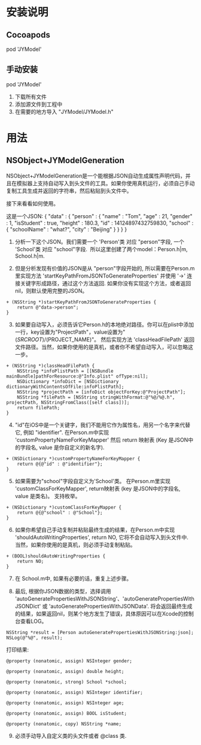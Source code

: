 # 安装说明

## Cocoapods
pod 'JYModel'

## 手动安装
pod 'JYModel'
1. 下载所有文件
2. 添加源文件到工程中
3. 在需要的地方导入 "JYModel/JYModel.h"

# 用法
## NSObject+JYModelGeneration

NSObject+JYModelGeneration是一个能根据JSON自动生成属性声明代码，并且在模拟器上支持自动写入到头文件的工具。如果你使用真机运行，必须自己手动复制工具生成并返回的字符串，然后粘贴到头文件中。

接下来看看如何使用。

这是一个JSON:
{
  "data" : {
    "person" : {
      "name" : "Tom", 
      "age" : 21, 
      "gender" : 1, 
      "isStudent" : true, 
      "height" : 180.3, 
      "id" : 14124897432759830, 
      "school" : {
        "schoolName" : "what?", 
        "city" : "Beijing"
      }
    }
  } 
}

1. 分析一下这个JSON。我们需要一个 'Person'类 对应 "person"字段, 一个 'School'类 对应 "school"字段.
  所以这里创建了两个model：Person.h|m, School.h|m.

2. 但是分析发现有价值的JSON是从 "person"字段开始的, 所以需要在Person.m里实现方法 'startKeyPathFromJSONToGenerateProperties' 并使用 '->' 连接关键字形成路径，通过这个方法返回. 如果你没有实现这个方法，或者返回nil，则默认使用完整的JSON。

```
+ (NSString *)startKeyPathFromJSONToGenerateProperties {
    return @"data->person";
}
```

3. 如果要自动写入，必须告诉它Person.h的本地绝对路径。你可以在plist中添加一行，key设置为"ProjectPath"，value设置为"$(SRCROOT)/$(PROJECT_NAME)"。 然后实现方法 'classHeadFilePath' 返回文件路径。当然，如果你使用的是真机，或者你不希望自动写入，可以忽略这一步。

```
+ (NSString *)classHeadFilePath {
    NSString *infoPlistPath = [[NSBundle mainBundle]pathForResource:@"Info.plist" ofType:nil];
    NSDictionary *infoDict = [NSDictionary dictionaryWithContentsOfFile:infoPlistPath];
    NSString *projectPath = [infoDict objectForKey:@"ProjectPath"];
    NSString *filePath = [NSString stringWithFormat:@"%@/%@.h", projectPath, NSStringFromClass([self class])];
    return filePath;
}
```

4. "id"在iOS中是一个关键字，我们不能用它作为属性名，用另一个名字来代替它, 例如 "identifier". 在Person.m中实现 'customPropertyNameForKeyMapper' 然后 return 映射表 (Key 是JSON中的字段名, value 是你自定义的新名字).

```
+ (NSDictionary *)customPropertyNameForKeyMapper {
    return @{@"id" : @"identifier"};
}
```

5. 如果需要为"school"字段自定义为'School'类。 在Person.m里实现 'customClassForKeyMapper', return映射表 (key 是JSON中的字段名, value 是类名)。 支持枚举。

```
+ (NSDictionary *)customClassForKeyMapper {
    return @{@"school" : @"School"};
}
```

6. 如果你希望自己手动复制并粘贴最终生成的结果，在Person.m中实现 'shouldAutoWritingProperties', return NO, 它将不会自动写入到头文件中. 当然，如果你使用的是真机，则必须手动复制粘贴。

```
+ (BOOL)shouldAutoWritingProperties {
    return NO;
}
```

7. 在 School.m中, 如果有必要的话，重复上述步骤。

8. 最后, 根据你JSON数据的类型，选择调用 'autoGeneratePropertiesWithJSONString'、'autoGeneratePropertiesWithJSONDict' 或 'autoGeneratePropertiesWithJSONData'. 将会返回最终生成的结果，如果返回nil，则某个地方发生了错误，具体原因可以在Xcode的控制台查看LOG。

```
NSString *result = [Person autoGeneratePropertiesWithJSONString:json];
NSLog(@"%@", result);
```
打印结果:
```
@property (nonatomic, assign) NSInteger gender;

@property (nonatomic, assign) double height;

@property (nonatomic, strong) School *school;

@property (nonatomic, assign) NSInteger identifier;

@property (nonatomic, assign) NSInteger age;

@property (nonatomic, assign) BOOL isStudent;

@property (nonatomic, copy) NSString *name;

```

9. 必须手动导入自定义类的头文件或者 @class 类.
